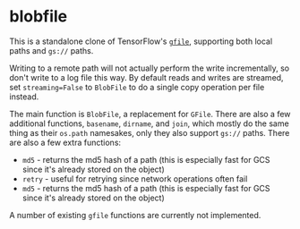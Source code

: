 # blobfile

This is a standalone clone of TensorFlow's [`gfile`](https://www.tensorflow.org/api_docs/python/tf/io/gfile/GFile), supporting both local paths and `gs://` paths.

Writing to a remote path will not actually perform the write incrementally, so don't write to a log file this way.  By default reads and writes are streamed, set `streaming=False` to `BlobFile` to do a single copy operation per file instead.

The main function is `BlobFile`, a replacement for `GFile`.  There are also a few additional functions, `basename`, `dirname`, and `join`, which mostly do the same thing as their `os.path` namesakes, only they also support `gs://` paths.  There are also a few extra functions:

* `md5` - returns the md5 hash of a path (this is especially fast for GCS since it's already stored on the object)
* `retry` - useful for retrying since network operations often fail
* `md5` - returns the md5 hash of a path (this is especially fast for GCS since it's already stored on the object)

A number of existing `gfile` functions are currently not implemented.